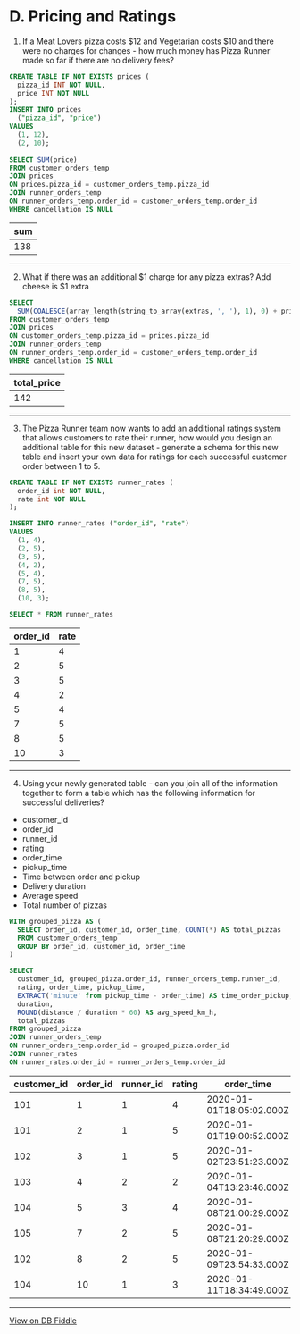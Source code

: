 # D. Pricing and Ratings
1. If a Meat Lovers pizza costs $12 and Vegetarian costs $10 and there were no charges for changes - how much money
 has Pizza Runner made so far if there are no delivery fees?

``` SQL
CREATE TABLE IF NOT EXISTS prices (
  pizza_id INT NOT NULL,
  price INT NOT NULL
);
INSERT INTO prices
  ("pizza_id", "price")
VALUES
  (1, 12),
  (2, 10);
  
SELECT SUM(price)
FROM customer_orders_temp
JOIN prices
ON prices.pizza_id = customer_orders_temp.pizza_id
JOIN runner_orders_temp
ON runner_orders_temp.order_id = customer_orders_temp.order_id
WHERE cancellation IS NULL
```
| sum |
| --- |
| 138 |

---

2. What if there was an additional $1 charge for any pizza extras? Add cheese is $1 extra
``` SQL
SELECT 
  SUM(COALESCE(array_length(string_to_array(extras, ', '), 1), 0) + price) AS total_price
FROM customer_orders_temp 
JOIN prices
ON customer_orders_temp.pizza_id = prices.pizza_id
JOIN runner_orders_temp
ON runner_orders_temp.order_id = customer_orders_temp.order_id
WHERE cancellation IS NULL
```

| total_price |
| ----------- |
| 142         |

---
3. The Pizza Runner team now wants to add an additional ratings system that allows customers to rate their runner, how would you design an additional table for this new dataset - generate a schema for this new table and insert your own data for ratings for each successful customer order between 1 to 5.

```SQL
CREATE TABLE IF NOT EXISTS runner_rates (
  order_id int NOT NULL,
  rate int NOT NULL
);

INSERT INTO runner_rates ("order_id", "rate")
VALUES
  (1, 4),
  (2, 5),
  (3, 5),
  (4, 2),
  (5, 4),
  (7, 5),
  (8, 5),
  (10, 3);

SELECT * FROM runner_rates
```

| order_id | rate |
| -------- | ---- |
| 1        | 4    |
| 2        | 5    |
| 3        | 5    |
| 4        | 2    |
| 5        | 4    |
| 7        | 5    |
| 8        | 5    |
| 10       | 3    |

---
4. Using your newly generated table - can you join all of the information together to form a table which has the following information for successful   deliveries?
- customer_id
- order_id
- runner_id
- rating
- order_time
- pickup_time
- Time between order and pickup
- Delivery duration
- Average speed
- Total number of pizzas

``` SQL
WITH grouped_pizza AS (
  SELECT order_id, customer_id, order_time, COUNT(*) AS total_pizzas
  FROM customer_orders_temp
  GROUP BY order_id, customer_id, order_time
)

SELECT 
  customer_id, grouped_pizza.order_id, runner_orders_temp.runner_id, 
  rating, order_time, pickup_time,
  EXTRACT('minute' from pickup_time - order_time) AS time_order_pickup,
  duration,
  ROUND(distance / duration * 60) AS avg_speed_km_h,
  total_pizzas
FROM grouped_pizza
JOIN runner_orders_temp
ON runner_orders_temp.order_id = grouped_pizza.order_id
JOIN runner_rates
ON runner_rates.order_id = runner_orders_temp.order_id
```

| customer_id | order_id | runner_id | rating | order_time               | pickup_time              | time_order_pickup | duration | avg_speed_km_h | total_pizzas |
| ----------- | -------- | --------- | ------ | ------------------------ | ------------------------ | ----------------- | -------- | -------------- | ------------ |
| 101         | 1        | 1         | 4      | 2020-01-01T18:05:02.000Z | 2020-01-01T18:15:34.000Z | 10                | 32       | 38             | 1            |
| 101         | 2        | 1         | 5      | 2020-01-01T19:00:52.000Z | 2020-01-01T19:10:54.000Z | 10                | 27       | 44             | 1            |
| 102         | 3        | 1         | 5      | 2020-01-02T23:51:23.000Z | 2020-01-03T00:12:37.000Z | 21                | 20       | 40             | 2            |
| 103         | 4        | 2         | 2      | 2020-01-04T13:23:46.000Z | 2020-01-04T13:53:03.000Z | 29                | 40       | 35             | 3            |
| 104         | 5        | 3         | 4      | 2020-01-08T21:00:29.000Z | 2020-01-08T21:10:57.000Z | 10                | 15       | 40             | 1            |
| 105         | 7        | 2         | 5      | 2020-01-08T21:20:29.000Z | 2020-01-08T21:30:45.000Z | 10                | 25       | 60             | 1            |
| 102         | 8        | 2         | 5      | 2020-01-09T23:54:33.000Z | 2020-01-10T00:15:02.000Z | 20                | 15       | 94             | 1            |
| 104         | 10       | 1         | 3      | 2020-01-11T18:34:49.000Z | 2020-01-11T18:50:20.000Z | 15                | 10       | 60             | 2            |

---

[View on DB Fiddle](https://www.db-fiddle.com/f/7VcQKQwsS3CTkGRFG7vu98/65)
